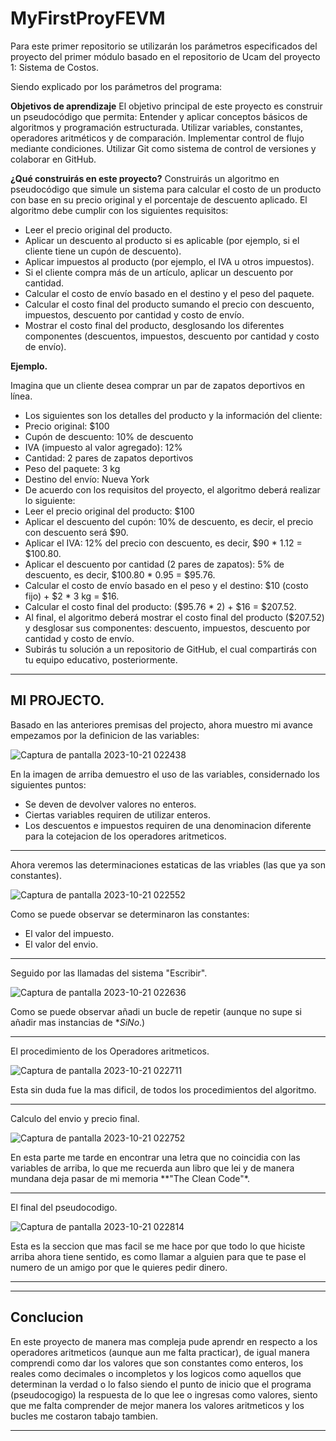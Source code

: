 # MyFirstProyFEVM
Para este primer repositorio se utilizarán los parámetros especificados del proyecto del primer módulo basado en el repositorio de Ucam del proyecto 1: Sistema de Costos.

Siendo explicado por los parámetros del programa:

**Objetivos de aprendizaje**
El objetivo principal de este proyecto es construir un pseudocódigo que permita:
Entender y aplicar conceptos básicos de algoritmos y programación estructurada.
Utilizar variables, constantes, operadores aritméticos y de comparación.
Implementar control de flujo mediante condiciones.
Utilizar Git como sistema de control de versiones y colaborar en GitHub.

**¿Qué construirás en este proyecto?**
Construirás un algoritmo en pseudocódigo que simule un sistema para calcular el costo de un producto con base en su precio original y el porcentaje de descuento aplicado. El algoritmo debe cumplir con los siguientes requisitos:

- Leer el precio original del producto.
- Aplicar un descuento al producto si es aplicable (por ejemplo, si el cliente tiene un cupón de descuento).
- Aplicar impuestos al producto (por ejemplo, el IVA u otros impuestos).
- Si el cliente compra más de un artículo, aplicar un descuento por cantidad.
- Calcular el costo de envío basado en el destino y el peso del paquete.
- Calcular el costo final del producto sumando el precio con descuento, impuestos, descuento por cantidad y costo de envío.
- Mostrar el costo final del producto, desglosando los diferentes componentes (descuentos, impuestos, descuento por cantidad y costo de envío).


**Ejemplo.** 

Imagina que un cliente desea comprar un par de zapatos deportivos en línea.
- Los siguientes son los detalles del producto y la información del cliente:
- Precio original: $100
- Cupón de descuento: 10% de descuento
- IVA (impuesto al valor agregado): 12%
- Cantidad: 2 pares de zapatos deportivos
- Peso del paquete: 3 kg
- Destino del envío: Nueva York
- De acuerdo con los requisitos del proyecto, el algoritmo deberá realizar lo siguiente:
- Leer el precio original del producto: $100
- Aplicar el descuento del cupón: 10% de descuento, es decir, el precio con descuento será $90.
- Aplicar el IVA: 12% del precio con descuento, es decir, $90 * 1.12 = $100.80.
- Aplicar el descuento por cantidad (2 pares de zapatos): 5% de descuento, es decir, $100.80 * 0.95 = $95.76.
- Calcular el costo de envío basado en el peso y el destino: $10 (costo fijo) + $2 * 3 kg = $16.
- Calcular el costo final del producto: ($95.76 * 2) + $16 = $207.52.
- Al final, el algoritmo deberá mostrar el costo final del producto ($207.52) y desglosar sus componentes: descuento, impuestos, descuento por cantidad y costo de envío.
- Subirás tu solución a un repositorio de GitHub, el cual compartirás con tu equipo educativo, posteriormente.

---
## MI PROJECTO.

Basado en las anteriores premisas del projecto, ahora muestro mi avance empezamos por la definicion de las variables:


![Captura de pantalla 2023-10-21 022438](https://github.com/FrankVargaz/MyFirstProyFEVM/assets/146491297/b25762d2-f841-45f5-aedd-812abc533f8a)

En la imagen de arriba demuestro el uso de las variables, considernado los siguientes puntos:
- Se deven de devolver valores no enteros.
- Ciertas variables requiren de utilizar enteros.
- Los descuentos e impuestos requiren de una denominacion diferente para la cotejacion de los operadores aritmeticos.

---
Ahora veremos las determinaciones estaticas de las vriables (las que ya son constantes).

![Captura de pantalla 2023-10-21 022552](https://github.com/FrankVargaz/MyFirstProyFEVM/assets/146491297/50337545-541e-4214-ae79-e42c9f25ed50)



Como se puede observar se determinaron las constantes:
- El valor del impuesto.
- El valor del envio.

---

Seguido por las llamadas del sistema "Escribir".

![Captura de pantalla 2023-10-21 022636](https://github.com/FrankVargaz/MyFirstProyFEVM/assets/146491297/4b0a048e-9f56-4458-ba6d-45e16893ad2a)


Como se puede observar añadi un bucle de repetir (aunque no supe si añadir mas instancias de **SiNo*.)

---
El procedimiento de los Operadores aritmeticos.


![Captura de pantalla 2023-10-21 022711](https://github.com/FrankVargaz/MyFirstProyFEVM/assets/146491297/55d94e5c-e24a-42ff-8101-22f14e063a95)

Esta sin duda fue la mas dificil, de todos los procedimientos del algoritmo.

---

Calculo del envio y precio final.

![Captura de pantalla 2023-10-21 022752](https://github.com/FrankVargaz/MyFirstProyFEVM/assets/146491297/d23e6fc2-d488-4854-991c-58496ee37049)

En esta parte me tarde en encontrar una letra que no coincidia con las variables de arriba, lo que me recuerda aun libro que lei y de manera mundana deja pasar de mi memoria **"The Clean Code"*.

---

El final del pseudocodigo.

![Captura de pantalla 2023-10-21 022814](https://github.com/FrankVargaz/MyFirstProyFEVM/assets/146491297/a89e1c03-5135-4903-bb19-4622adde9914)

Esta es la seccion que mas facil se me hace por que todo lo que hiciste arriba ahora tiene sentido, es como llamar a alguien para que te pase el numero de un amigo por que le quieres pedir dinero.

---






---

## Conclucion


En este proyecto de manera mas compleja pude aprendr en respecto a los operadores aritmeticos (aunque aun me falta practicar), de igual manera comprendi como dar los valores que son constantes como enteros, los reales como decimales o incompletos y los logicos como aquellos que determinan la verdad o lo falso siendo el punto de inicio que el programa (pseudocogigo) la respuesta de lo que lee o ingresas como valores, siento que me falta comprender de mejor manera los valores aritmeticos y los bucles me costaron tabajo tambien.

---
